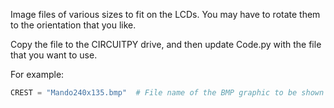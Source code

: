 Image files of various sizes to fit on the LCDs. You may have to rotate them to the orientation that you like.

Copy the file to the CIRCUITPY drive, and then update Code.py with the file that you want to use. 

For example:

```python
CREST = "Mando240x135.bmp"  # File name of the BMP graphic to be shown after each text sequence
```
